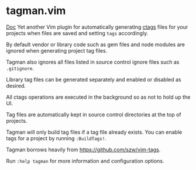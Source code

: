 # tagman.vim

[Doc](http://dance.computer.dance/posts/2015/04/using-ctags-on-modern-javascript.html)
Yet another Vim plugin for automatically generating [ctags](http://ctags.sourceforge.net/) files for your projects when files are saved and setting `tags` accordingly.

By default vendor or library code such as gem files and node modules are
ignored when generating project tag files.

Tagman also ignores all files listed in source control ignore files such as
`.gitignore`.

Library tag files can be generated separately and enabled or disabled as
desired.

All ctags operations are executed in the background so as not to hold up the
UI.

Tag files are automatically kept in source control directories at the top of
projects.

Tagman will only build tag files if a tag file already exists. You can enable
tags for a project by running `:BuildTags!`.

Tagman borrows heavily from https://github.com/szw/vim-tags.

Run `:help tagman` for more information and configuration options.
